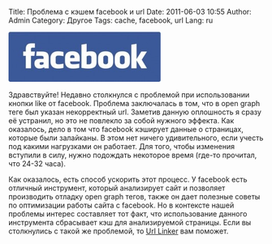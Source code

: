 Title: Проблема с кэшем facebook и url
Date: 2011-06-03 10:55
Author: Admin
Category: Другое
Tags: cache, facebook, url
Lang: ru

![facebook][]

Здравствуйте! Недавно столкнулся с проблемой при использовании кнопки
like от facebook. Проблема заключалась в том, что в open graph теге был
указан некорректный url. Заметив данную оплошность я сразу её устранил,
но это не повлекло за собой нужного эффекта. Как оказалось, дело в том
что facebook кэширует данные о страницах, которые были залайканы. В этом
нет ничего удивительного, если учесть под какими нагрузками он работает.
Для того, чтобы изменения вступили в силу, нужно подождать некоторое
время (где-то прочитал, что 24-32 часа).

Как оказалось, есть способ ускорить этот процесс. У facebook есть
отличный инструмент, который анализирует сайт и позволяет производить
отладку open graph тегов, также он дает полезные советы по оптимизации
работы сайта с facebook. Но в контексте нашей проблемы интерес
составляет тот факт, что использование данного инструмента сбрасывает
кэш для анализируемой страницы. Если вы столкнулись с такой же
проблемой, то [Url Linker][] вам поможет.

  [facebook]: /media/2011/06/n20531316728_2183540_7053-300x99.jpg
    "facebook"
  [Url Linker]: http://developers.facebook.com/tools/lint/
